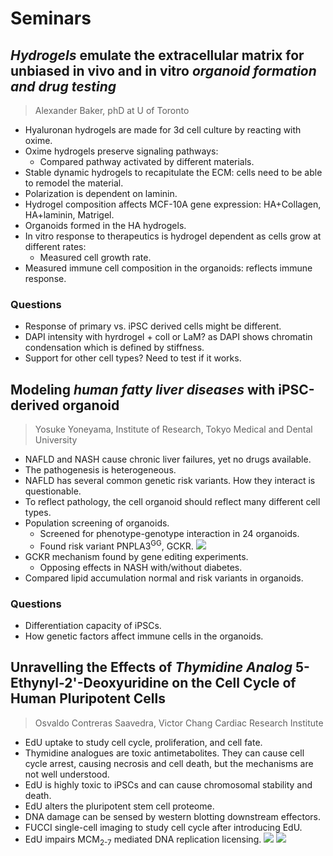 # Seminars

## *Hydrogels* emulate the extracellular matrix for unbiased in vivo and in vitro *organoid formation and drug testing* 

> Alexander Baker, phD at U of Toronto

- Hyaluronan hydrogels are made for 3d cell culture by reacting with oxime.
- Oxime hydrogels preserve signaling pathways:
	- Compared pathway activated by different materials.
- Stable dynamic hydrogels to recapitulate the ECM: cells need to be able to remodel the material.
- Polarization is dependent on laminin.
- Hydrogel composition affects MCF-10A gene expression: HA+Collagen, HA+laminin, Matrigel.
- Organoids formed in the HA hydrogels.
- In vitro response to therapeutics is hydrogel dependent as cells grow at different rates:
	- Measured cell growth rate.
- Measured immune cell composition in the organoids: reflects immune response.

### Questions

- Response of primary vs. iPSC derived cells might be different.
- DAPI intensity with hyrdrogel + coll or LaM? as DAPI shows chromatin condensation which is defined by stiffness.
- Support for other cell types? Need to test if it works.

## Modeling *human fatty liver diseases* with iPSC-derived organoid

> Yosuke Yoneyama, Institute of Research, Tokyo Medical and Dental University

- NAFLD and NASH cause chronic liver failures, yet no drugs available.
- The pathogenesis is heterogeneous.
- NAFLD has several common genetic risk variants. How they interact is questionable.
- To reflect pathology, the cell organoid should reflect many different cell types.
- Population screening of organoids.
	- Screened for phenotype-genotype interaction in 24 organoids.
	- Found risk variant PNPLA3<sup>GG</sup>, GCKR.
![](Screen%20Shot%202023-07-27%20at%2007.33.24.png)
- GCKR mechanism found by gene editing experiments.
	- Opposing effects in NASH with/without diabetes.
- Compared lipid accumulation normal and risk variants in organoids.

### Questions

- Differentiation capacity of iPSCs.
- How genetic factors affect immune cells in the organoids.

## Unravelling the Effects of *Thymidine Analog* 5-Ethynyl-2'-Deoxyuridine on the Cell Cycle of Human Pluripotent Cells

> Osvaldo Contreras Saavedra, Victor Chang Cardiac Research Institute

- EdU uptake to study cell cycle, proliferation, and cell fate.
- Thymidine analogues are toxic antimetabolites. They can cause cell cycle arrest, causing necrosis and cell death, but the mechanisms are not well understood.
- EdU is highly toxic to iPSCs and can cause chromosomal stability and death.
- EdU alters the pluripotent stem cell proteome.
- DNA damage can be sensed by western blotting downstream effectors.
- FUCCI single-cell imaging to study cell cycle after introducing EdU.
- EdU impairs MCM<sub>2-7</sub> mediated DNA replication licensing.
![](Screen%20Shot%202023-07-27%20at%2007.56.32.png)
![](Screen%20Shot%202023-07-27%20at%2007.59.52.png)



